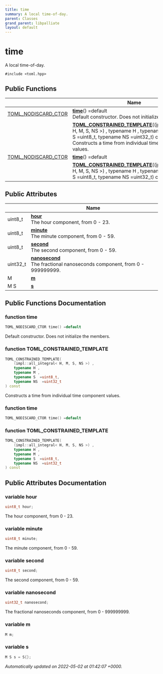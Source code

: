 ```yaml
---
title: time
summary: A local time-of-day. 
parent: Classes
grand_parent: libpalliate
layout: default
---
```


# time



A local time-of-day. 


`#include <toml.hpp>`

## Public Functions

|                | Name           |
| -------------- | -------------- |
| [TOML_NODISCARD_CTOR](/libpalliate/generated/Files/toml_8hpp#define-toml-nodiscard-ctor) | **[time](/libpalliate/generated/Classes/structtime#function-time)**() =default<br>Default constructor. Does not initialize the members.  |
| | **[TOML_CONSTRAINED_TEMPLATE](/libpalliate/generated/Classes/structtime#function-toml-constrained-template)**(([impl::all_integral](/libpalliate/generated/Files/toml_8hpp#variable-all-integral)< H, M, S, NS >) , typename H , typename M , typename S  =uint8_t, typename NS  =uint32_t) const<br>Constructs a time from individual time component values.  |
| [TOML_NODISCARD_CTOR](/libpalliate/generated/Files/toml_8hpp#define-toml-nodiscard-ctor) | **[time](/libpalliate/generated/Classes/structtime#function-time)**() =default |
| | **[TOML_CONSTRAINED_TEMPLATE](/libpalliate/generated/Classes/structtime#function-toml-constrained-template)**(([impl::all_integral](/libpalliate/generated/Files/toml_8hpp#variable-all-integral)< H, M, S, NS >) , typename H , typename M , typename S  =uint8_t, typename NS  =uint32_t) const |

## Public Attributes

|                | Name           |
| -------------- | -------------- |
| uint8_t | **[hour](/libpalliate/generated/Classes/structtime#variable-hour)** <br>The hour component, from 0 - 23.  |
| uint8_t | **[minute](/libpalliate/generated/Classes/structtime#variable-minute)** <br>The minute component, from 0 - 59.  |
| uint8_t | **[second](/libpalliate/generated/Classes/structtime#variable-second)** <br>The second component, from 0 - 59.  |
| uint32_t | **[nanosecond](/libpalliate/generated/Classes/structtime#variable-nanosecond)** <br>The fractional nanoseconds component, from 0 - 999999999.  |
| M | **[m](/libpalliate/generated/Classes/structtime#variable-m)**  |
| M S | **[s](/libpalliate/generated/Classes/structtime#variable-s)**  |

## Public Functions Documentation

### function time

```cpp
TOML_NODISCARD_CTOR time() =default
```

Default constructor. Does not initialize the members. 

### function TOML_CONSTRAINED_TEMPLATE

```cpp
TOML_CONSTRAINED_TEMPLATE(
    (impl::all_integral< H, M, S, NS >) ,
    typename H ,
    typename M ,
    typename S  =uint8_t,
    typename NS  =uint32_t
) const
```

Constructs a time from individual time component values. 

### function time

```cpp
TOML_NODISCARD_CTOR time() =default
```


### function TOML_CONSTRAINED_TEMPLATE

```cpp
TOML_CONSTRAINED_TEMPLATE(
    (impl::all_integral< H, M, S, NS >) ,
    typename H ,
    typename M ,
    typename S  =uint8_t,
    typename NS  =uint32_t
) const
```


## Public Attributes Documentation

### variable hour

```cpp
uint8_t hour;
```

The hour component, from 0 - 23. 

### variable minute

```cpp
uint8_t minute;
```

The minute component, from 0 - 59. 

### variable second

```cpp
uint8_t second;
```

The second component, from 0 - 59. 

### variable nanosecond

```cpp
uint32_t nanosecond;
```

The fractional nanoseconds component, from 0 - 999999999. 

### variable m

```cpp
M m;
```


### variable s

```cpp
M S s = S{};
```



_Automatically updated on 2022-05-02 at 01:42:07 +0000._